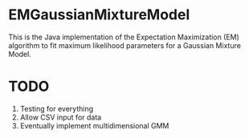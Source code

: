 # EMGaussianMixtureModel
This is the Java implementation of the Expectation Maximization (EM) algorithm to fit maximum likelihood parameters for a Gaussian Mixture Model.

# TODO
1) Testing for everything
2) Allow CSV input for data
3) Eventually implement multidimensional GMM
